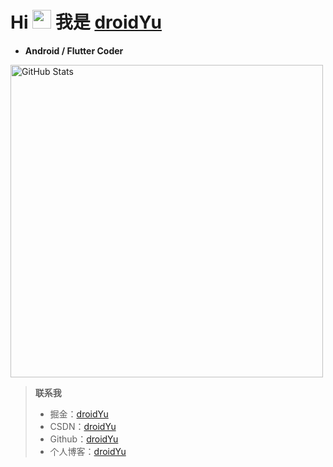 # Hi <img src="https://media.giphy.com/media/hvRJCLFzcasrR4ia7z/giphy.gif" width="30px"> 我是 [**droidYu**](https://droidyu.github.io/) 
*  **Android / Flutter   Coder**
<img width="500px"  alt="GitHub Stats" src="https://github-readme-stats-sigma-five.vercel.app/api?username=droidYu&count_private=true&show_icons=true&bg_color=60,904e95,2196e3&theme=vue-dark"/>

>**联系我**
> * 掘金：[droidYu](https://juejin.cn/user/2365804752143256)
> * CSDN：[droidYu](https://blog.csdn.net/u010444082)
> * Github：[droidYu](https://github.com/droidYu)
> * 个人博客：[droidYu](https://droidyu.github.io/)
